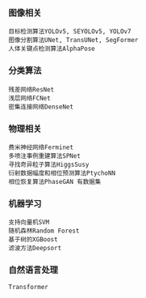 
### 图像相关
    目标检测算法YOLOv5, SEYOLOv5, YOLOv7
    图像分割算法UNet, TransUNet, SegFormer
    人体关键点检测算法AlphaPose
### 分类算法
    残差网络ResNet
    浅层网络FCNet
    密集连接网络DenseNet
### 物理相关
    费米神经网络Ferminet
    多喷注事例重建算法SPNet
    寻找奇异粒子算法HiggsSusy
    衍射数据幅度和相位预测算法PtychoNN
    相位恢复算法PhaseGAN 有数据集
### 机器学习
    支持向量机SVM
    随机森林Random Forest
    基于树的XGBoost
    滤波方法Deepsort
### 自然语言处理
    Transformer
